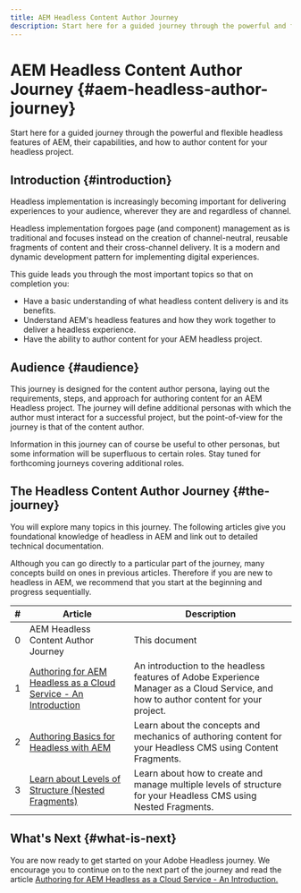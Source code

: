 ```yaml
---
title: AEM Headless Content Author Journey
description: Start here for a guided journey through the powerful and flexible headless features of AEM, their capabilities, and how to author content for your project.
---
```


# AEM Headless Content Author Journey {#aem-headless-author-journey}

Start here for a guided journey through the powerful and flexible headless features of AEM, their capabilities, and how to author content for your headless project.

## Introduction {#introduction}

Headless implementation is increasingly becoming important for delivering experiences to your audience, wherever they are and regardless of channel.

Headless implementation forgoes page (and component) management as is traditional and focuses instead on the creation of channel-neutral, reusable fragments of content and their cross-channel delivery. It is a modern and dynamic development pattern for implementing digital experiences.

This guide leads you through the most important topics so that on completion you:

* Have a basic understanding of what headless content delivery is and its benefits.
* Understand AEM's headless features and how they work together to deliver a headless experience.
* Have the ability to author content for your AEM headless project.

## Audience {#audience}

This journey is designed for the content author persona, laying out the requirements, steps, and approach for authoring content for an AEM Headless project. The journey will define additional personas with which the author must interact for a successful project, but the point-of-view for the journey is that of the content author.

Information in this journey can of course be useful to other personas, but some information will be superfluous to certain roles. Stay tuned for forthcoming journeys covering additional roles.

## The Headless Content Author Journey {#the-journey}

You will explore many topics in this journey. The following articles give you foundational knowledge of headless in AEM and link out to detailed technical documentation.

Although you can go directly to a particular part of the journey, many concepts build on ones in previous articles. Therefore if you are new to headless in AEM, we recommend that you start at the beginning and progress sequentially.

|#|Article|Description|
|---|---|---|
|0|AEM Headless Content Author Journey|This document|
|1|[Authoring for AEM Headless as a Cloud Service - An Introduction](introduction.md)|An introduction to the headless features of Adobe Experience Manager as a Cloud Service, and how to author content for your project.|
|2|[Authoring Basics for Headless with AEM](basics.md)|Learn about the concepts and mechanics of authoring content for your Headless CMS using Content Fragments.|
|3|[Learn about Levels of Structure (Nested Fragments)](structure-levels.md)|Learn about how to create and manage multiple levels of structure for your Headless CMS using Nested Fragments.|

## What's Next {#what-is-next}

You are now ready to get started on your Adobe Headless journey. We encourage you to continue on to the next part of the journey and read the article [Authoring for AEM Headless as a Cloud Service - An Introduction.](introduction.md)

<!--
### Choose Your Own Adventure {#choose-your-path}

However, Adobe wants you to succeed as you get started with your AEM Headless project, regardless of your learning style. So please consider these two options.

* If you prefer to continue to **learn about headless concepts and AEM's headless technologies**, you should continue your AEM headless journey as recommended by next reviewing the document [How to Model Your Content as AEM Content Models](model-your-content.md) where you learn how to model your content structure in AEM.
* If you prefer to **learn by doing**, you can jump to the [Getting Started with AEM Headless hands-on tutorial](https://experienceleague.adobe.com/docs/experience-manager-learn/getting-started-with-aem-headless/graphql/multi-step/overview.html) where you will jump directly into AEM Headless development by implementing a simple project to expose AEM headless content.
-->
